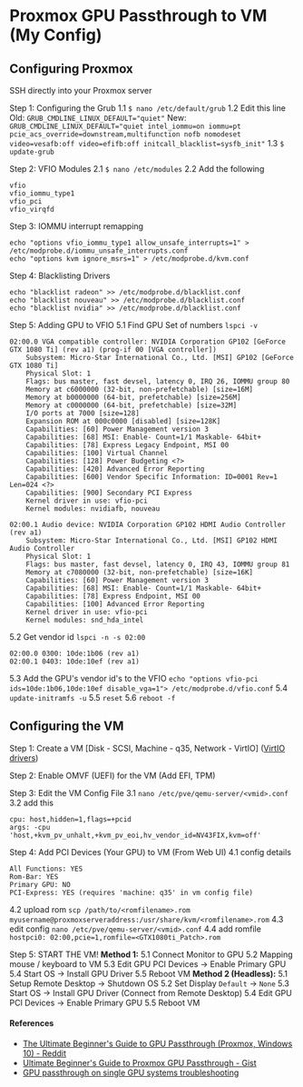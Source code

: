 # Proxmox GPU Passthrough to VM (My Config)

## Configuring Proxmox

SSH directly into your Proxmox server

Step 1: Configuring the Grub
1.1 `$ nano /etc/default/grub`
1.2 Edit this line
Old: `GRUB_CMDLINE_LINUX_DEFAULT="quiet"`
New: `GRUB_CMDLINE_LINUX_DEFAULT="quiet intel_iommu=on iommu=pt pcie_acs_override=downstream,multifunction nofb nomodeset video=vesafb:off video=efifb:off initcall_blacklist=sysfb_init"`
1.3 `$ update-grub`

Step 2: VFIO Modules
2.1 `$ nano /etc/modules`
2.2 Add the following

```
vfio
vfio_iommu_type1
vfio_pci
vfio_virqfd
```

Step 3: IOMMU interrupt remapping

```
echo "options vfio_iommu_type1 allow_unsafe_interrupts=1" > /etc/modprobe.d/iommu_unsafe_interrupts.conf
echo "options kvm ignore_msrs=1" > /etc/modprobe.d/kvm.conf
```

Step 4: Blacklisting Drivers

```
echo "blacklist radeon" >> /etc/modprobe.d/blacklist.conf
echo "blacklist nouveau" >> /etc/modprobe.d/blacklist.conf
echo "blacklist nvidia" >> /etc/modprobe.d/blacklist.conf
```

Step 5: Adding GPU to VFIO
5.1 Find GPU Set of numbers `lspci -v`

```
02:00.0 VGA compatible controller: NVIDIA Corporation GP102 [GeForce GTX 1080 Ti] (rev a1) (prog-if 00 [VGA controller])
	Subsystem: Micro-Star International Co., Ltd. [MSI] GP102 [GeForce GTX 1080 Ti]
	Physical Slot: 1
	Flags: bus master, fast devsel, latency 0, IRQ 26, IOMMU group 80
	Memory at c6000000 (32-bit, non-prefetchable) [size=16M]
	Memory at b0000000 (64-bit, prefetchable) [size=256M]
	Memory at c0000000 (64-bit, prefetchable) [size=32M]
	I/O ports at 7000 [size=128]
	Expansion ROM at 000c0000 [disabled] [size=128K]
	Capabilities: [60] Power Management version 3
	Capabilities: [68] MSI: Enable- Count=1/1 Maskable- 64bit+
	Capabilities: [78] Express Legacy Endpoint, MSI 00
	Capabilities: [100] Virtual Channel
	Capabilities: [128] Power Budgeting <?>
	Capabilities: [420] Advanced Error Reporting
	Capabilities: [600] Vendor Specific Information: ID=0001 Rev=1 Len=024 <?>
	Capabilities: [900] Secondary PCI Express
	Kernel driver in use: vfio-pci
	Kernel modules: nvidiafb, nouveau

02:00.1 Audio device: NVIDIA Corporation GP102 HDMI Audio Controller (rev a1)
	Subsystem: Micro-Star International Co., Ltd. [MSI] GP102 HDMI Audio Controller
	Physical Slot: 1
	Flags: bus master, fast devsel, latency 0, IRQ 43, IOMMU group 81
	Memory at c7080000 (32-bit, non-prefetchable) [size=16K]
	Capabilities: [60] Power Management version 3
	Capabilities: [68] MSI: Enable- Count=1/1 Maskable- 64bit+
	Capabilities: [78] Express Endpoint, MSI 00
	Capabilities: [100] Advanced Error Reporting
	Kernel driver in use: vfio-pci
	Kernel modules: snd_hda_intel
```

5.2 Get vendor id `lspci -n -s 02:00`

```
02:00.0 0300: 10de:1b06 (rev a1)
02:00.1 0403: 10de:10ef (rev a1)
```

5.3 Add the GPU's vendor id's to the VFIO
`echo "options vfio-pci ids=10de:1b06,10de:10ef disable_vga=1"> /etc/modprobe.d/vfio.conf`
5.4 `update-initramfs -u`
5.5 `reset`
5.6 `reboot -f`

## Configuring the VM

Step 1: Create a VM [Disk - SCSI, Machine - q35, Network - VirtIO] ([VirtIO drivers](https://fedorapeople.org/groups/virt/virtio-win/direct-downloads/latest-virtio/virtio-win.iso))

Step 2: Enable OMVF (UEFI) for the VM (Add EFI, TPM)

Step 3: Edit the VM Config File
3.1 `nano /etc/pve/qemu-server/<vmid>.conf`
3.2 add this

```
cpu: host,hidden=1,flags=+pcid
args: -cpu 'host,+kvm_pv_unhalt,+kvm_pv_eoi,hv_vendor_id=NV43FIX,kvm=off'
```

Step 4: Add PCI Devices (Your GPU) to VM (From Web UI)
4.1 config details

```
All Functions: YES
Rom-Bar: YES
Primary GPU: NO
PCI-Express: YES (requires 'machine: q35' in vm config file)
```

4.2 upload rom
`scp /path/to/<romfilename>.rom myusername@proxmoxserveraddress:/usr/share/kvm/<romfilename>.rom`
4.3 edit config
`nano /etc/pve/qemu-server/<vmid>.conf`
4.4 add romfile
`hostpci0: 02:00,pcie=1,romfile=<GTX1080ti_Patch>.rom`

Step 5: START THE VM!
**Method 1:**
5.1 Connect Monitor to GPU
5.2 Mapping mouse / keyboard to VM
5.3 Edit GPU PCI Devices -> Enable Primary GPU
5.4 Start OS -> Install GPU Driver
5.5 Reboot VM
**Method 2 (Headless):**
5.1 Setup Remote Desktop -> Shutdown OS
5.2 Set Display `Default` -> `None`
5.3 Start OS -> Install GPU Driver (Connect from Remote Desktop)
5.4 Edit GPU PCI Devices -> Enable Primary GPU
5.5 Reboot VM

#### References

- [The Ultimate Beginner's Guide to GPU Passthrough (Proxmox, Windows 10) - Reddit
  ](https://www.reddit.com/r/homelab/comments/b5xpua/the_ultimate_beginners_guide_to_gpu_passthrough/)
- [Ultimate Beginner's Guide to Proxmox GPU Passthrough - Gist](https://gist.github.com/qubidt/64f617e959725e934992b080e677656f)
- [GPU passthrough on single GPU systems troubleshooting](https://www.reddit.com/r/Proxmox/comments/1118opd/psa_gpu_passthrough_on_single_gpu_systems/)
